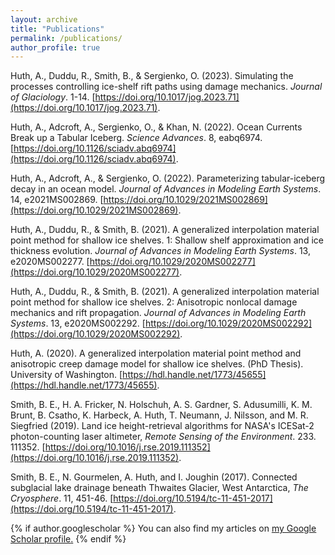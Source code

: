 ```yaml
---
layout: archive
title: "Publications"
permalink: /publications/
author_profile: true
---
```


Huth, A., Duddu, R., Smith, B., & Sergienko, O. (2023). Simulating the processes controlling ice-shelf rift paths using damage mechanics. *Journal of Glaciology*. 1-14. [https://doi.org/10.1017/jog.2023.71](https://doi.org/10.1017/jog.2023.71).

Huth, A., Adcroft, A., Sergienko, O., & Khan, N. (2022). Ocean Currents Break up a Tabular Iceberg. *Science Advances*. 8, eabq6974. [https://doi.org/10.1126/sciadv.abq6974](https://doi.org/10.1126/sciadv.abq6974).

Huth, A., Adcroft, A., & Sergienko, O. (2022). Parameterizing tabular-iceberg decay in an ocean model. *Journal of Advances in Modeling Earth Systems*. 14, e2021MS002869. [https://doi.org/10.1029/2021MS002869](https://doi.org/10.1029/2021MS002869).

Huth, A., Duddu, R., & Smith, B. (2021). A generalized interpolation material point method for shallow ice shelves. 1: Shallow shelf approximation and ice thickness evolution. *Journal of Advances in Modeling Earth Systems*. 13, e2020MS002277. [https://doi.org/10.1029/2020MS002277](https://doi.org/10.1029/2020MS002277).

Huth, A., Duddu, R., & Smith, B. (2021). A generalized interpolation material point method for shallow ice shelves. 2: Anisotropic nonlocal damage mechanics and rift propagation. *Journal of Advances in Modeling Earth Systems*. 13, e2020MS002292. [https://doi.org/10.1029/2020MS002292](https://doi.org/10.1029/2020MS002292).

Huth, A. (2020). A generalized interpolation material point method and anisotropic creep damage model for shallow ice shelves. (PhD Thesis). University of Washington. [https://hdl.handle.net/1773/45655](https://hdl.handle.net/1773/45655).

Smith, B. E., H. A. Fricker, N. Holschuh, A. S. Gardner, S. Adusumilli, K. M. Brunt, B. Csatho, K. Harbeck, A. Huth, T. Neumann, J. Nilsson, and M. R. Siegfried (2019). Land ice height-retrieval algorithms for NASA's ICESat-2 photon-counting laser altimeter, *Remote Sensing of the Environment*.  233. 111352. [https://doi.org/10.1016/j.rse.2019.111352](https://doi.org/10.1016/j.rse.2019.111352).

Smith, B. E., N. Gourmelen, A. Huth, and I. Joughin (2017). Connected subglacial lake drainage beneath Thwaites Glacier, West Antarctica, *The Cryosphere*. 11, 451-46. [https://doi.org/10.5194/tc-11-451-2017](https://doi.org/10.5194/tc-11-451-2017).


{% if author.googlescholar %}
  You can also find my articles on <u><a href="{{author.googlescholar}}">my Google Scholar profile</a>.</u>
{% endif %}